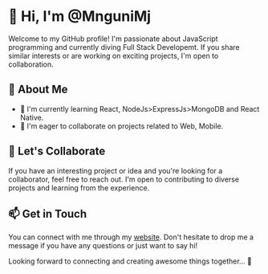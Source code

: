 # 👋 Hi, I'm @MnguniMj

Welcome to my GitHub profile! I'm passionate about JavaScript programming and currently diving Full Stack Developemt. If you share similar interests or are working on exciting projects, I'm open to collaboration.

## 👀 About Me

- 🌱 I'm currently learning React, NodeJs>ExpressJs>MongoDB and React Native.
- 💞️ I'm eager to collaborate on projects related to Web, Mobile.

## 🤝 Let's Collaborate

If you have an interesting project or idea and you're looking for a collaborator, feel free to reach out. I'm open to contributing to diverse projects and learning from the experience.

## 📫 Get in Touch

You can connect with me through my [website](https://mngunimabaleha.co.za/). Don't hesitate to drop me a message if you have any questions or just want to say hi!

Looking forward to connecting and creating awesome things together... 🚀

